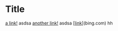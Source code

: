 # Title

[a link!](https://something.com)
asdsa
[another link!](some-page.html)
asdsa
[[link](google.com)](bing.com) hh